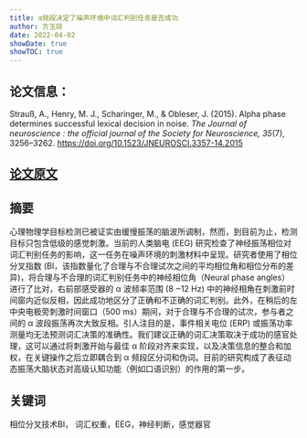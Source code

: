 ```yaml
---
title: α频段决定了噪声环境中词汇判别任务是否成功
author: 方玉琼
date: 2022-04-02
showDate: true
showTOC: true
---
```


## 论文信息：
Strauß, A., Henry, M. J., Scharinger, M., & Obleser, J. (2015). Alpha phase determines successful lexical decision in noise. *The Journal of neuroscience : the official journal of the Society for Neuroscience, 35*(7), 3256–3262. https://doi.org/10.1523/JNEUROSCI.3357-14.2015

## [论文原文](../Source_Files/2023-04-02-FYQ.Pdf)

## 摘要
心理物理学目标检测已被证实由缓慢振荡的脑波所调制，然⽽，到⽬前为⽌，检测目标只包含低级的感觉刺激。当前的⼈类脑电 (EEG) 研究检查了神经振荡相位对词汇判别任务的影响，这一任务在噪声环境的刺激材料中呈现。研究者使用了相位分叉指数 (BI，该指数量化了合理与不合理试次之间的平均相位⻆和相位分布的差异)，将合理与不合理的词汇判别任务中的神经相位角（Neural phase angles）进行了比对，右前部感受器的 α 波频率范围 (8 ‒12 Hz) 中的神经相⻆在刺激前时间窗内近似反相，因此成功地区分了正确和不正确的词汇判别。此外，在稍后的左中央电极旁刺激时间窗⼝（500 ms）期间，对于合理与不合理的试次，参与者之间的 α 波段振荡再次⼤致反相。引⼈注⽬的是，事件相关电位 (ERP) 或振荡功率测量均⽆法预测词汇决策的准确性。我们建议正确的词汇决策取决于成功的感官处理，这可以通过将刺激开始与最佳 α 阶段对⻬来实现，以及决策信息的整合和加权，在关键操作之后⽴即耦合到 α 频段区分词和伪词。⽬前的研究构成了表征动态振荡⼤脑状态对⾼级认知功能（例如⼝语识别）的作⽤的第⼀步。

## 关键词
相位分叉技术BI， 词汇权重，EEG，神经判断，感觉器官

